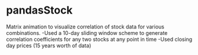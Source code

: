 # pandasStock
Matrix animation to visualize correlation of stock data for various combinations.
-Used a 10-day sliding window scheme to generate correlation coefficients for any two stocks at any point in time
-Used closing day prices (15 years worth of data)
